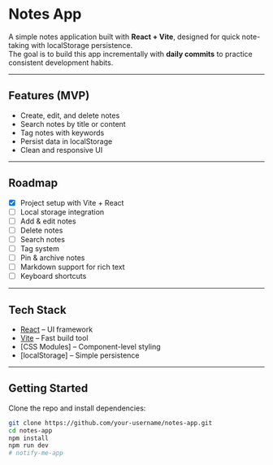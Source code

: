 # Notes App

A simple notes application built with **React + Vite**, designed for quick note-taking with localStorage persistence.  
The goal is to build this app incrementally with **daily commits** to practice consistent development habits.

---

## Features (MVP)
- Create, edit, and delete notes
- Search notes by title or content
- Tag notes with keywords
- Persist data in localStorage
- Clean and responsive UI

---

## Roadmap
- [x] Project setup with Vite + React
- [ ] Local storage integration
- [ ] Add & edit notes
- [ ] Delete notes
- [ ] Search notes
- [ ] Tag system
- [ ] Pin & archive notes
- [ ] Markdown support for rich text
- [ ] Keyboard shortcuts

---

## Tech Stack
- [React](https://react.dev/) – UI framework
- [Vite](https://vitejs.dev/) – Fast build tool
- [CSS Modules] – Component-level styling
- [localStorage] – Simple persistence

---

## Getting Started
Clone the repo and install dependencies:
```bash
git clone https://github.com/your-username/notes-app.git
cd notes-app
npm install
npm run dev
# notify-me-app
